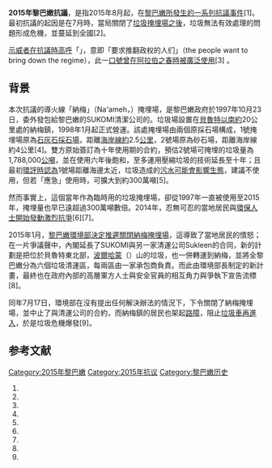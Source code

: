 **2015年黎巴嫩抗議**，是指2015年8月起，在[黎巴嫩所發生的一系列抗議事件](../Page/黎巴嫩.md "wikilink")\[1\]。最初抗議的起因是在7月時，當局關閉了[垃圾掩埋場之後](../Page/垃圾掩埋場.md "wikilink")，垃圾無法有效處理的問題形成危機，並蔓延到全國\[2\]。

[示威者在抗議時高呼](../Page/示威.md "wikilink")「」，意即「要求推翻政权的人们」（the people want to
bring down the
regime），此一[口號曾在](../Page/口號.md "wikilink")[阿拉伯之春時被廣泛使用](../Page/阿拉伯之春.md "wikilink")\[3\]
。

## 背景

本次抗議的導火線「納梅」（Na'ameh，）掩埋場，是黎巴嫩政府於1997年10月23日，委外發包給黎巴嫩的SUKOMI清潔公司的。垃圾場設置在[貝魯特以南約](../Page/貝魯特.md "wikilink")20公里處的納梅鎮，1998年1月起正式營運。該處掩埋場由兩個原採石場構成，1號掩埋場原為[石灰石採石場](../Page/石灰石.md "wikilink")，距離[海岸線約](../Page/海岸線.md "wikilink")2.5[公里](../Page/公里.md "wikilink")，2號場原為砂石場，距離海岸線約4公里\[4\]。雙方原始簽訂為十年使用期的合約，預估2號場可掩埋的垃圾量為1,788,000[公噸](../Page/公噸.md "wikilink")，並在使用六年後飽和，至多運用壓縮垃圾的技術延長至十年；且最初[環評時認為](../Page/環評.md "wikilink")1號場距離海邊太近，垃圾造成的[污水可能會影響生態](../Page/污水.md "wikilink")，建議不使用，但若「應急」使用時，可擴大到約300萬噸\[5\]。

然而事實上，這個當年作為臨時用的垃圾掩埋場，卻從1997年一直被使用至2015年，掩埋量也早已遠超過300萬噸數倍。2014年，忍無可忍的當地居民與[環保人士開始發動激烈抗爭](../Page/環保.md "wikilink")\[6\]\[7\]。

2015年1月，[黎巴嫩環境部決定推遲關閉納梅掩埋場](../Page/黎巴嫩環境部.md "wikilink")，這導致了當地居民的憤怒；在一片爭議聲中，內閣延長了SUKOMI與另一家清運公司Sukleen的合同，新的計劃是把位於貝魯特東北部，[波爾哈蒙](../Page/波爾哈蒙.md "wikilink")（）山的垃圾，也一併轉運到納梅，並將全黎巴嫩分為六個垃圾清運區，每兩區由一家承包商負責。而此由環境部長制定的新計畫，最終也在政府內部的高層軍方人士與安全官員的相互角力與爭執下宣告流標\[8\]。

同年7月17日，環境部在沒有提出任何解決辦法的情況下，下令關閉了納梅掩埋場，並中止了與清運公司的合約，而納梅鎮的居民也架起[路障](../Page/路障.md "wikilink")，阻止[垃圾車再進入](../Page/垃圾車.md "wikilink")，於是垃圾危機爆發\[9\]。

## 参考文献

[Category:2015年黎巴嫩](https://zh.wikipedia.org/wiki/Category:2015年黎巴嫩 "wikilink")
[Category:2015年抗议](https://zh.wikipedia.org/wiki/Category:2015年抗议 "wikilink")
[Category:黎巴嫩历史](https://zh.wikipedia.org/wiki/Category:黎巴嫩历史 "wikilink")

1.

2.

3.

4.

5.
6.

7.

8.

9.